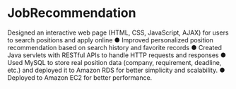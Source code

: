 # JobRecommendation
Designed an interactive web page (HTML, CSS, JavaScript, AJAX) for users to search positions and apply online
● Improved personalized position recommendation based on search history and favorite records
● Created Java servlets with RESTful APIs to handle HTTP requests and responses
● Used MySQL to store real position data (company, requirement, deadline, etc.) and deployed it to Amazon
RDS for better simplicity and scalability.
● Deployed to Amazon EC2 for better performance.
